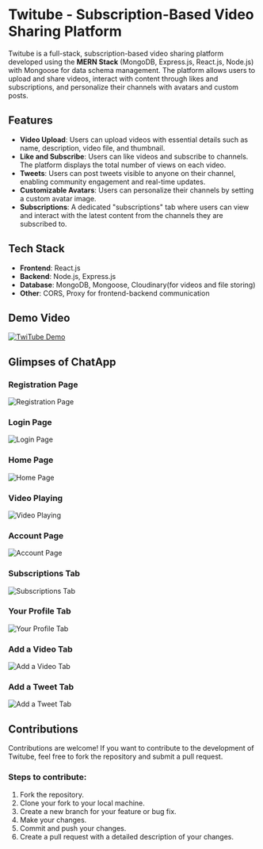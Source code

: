 # Twitube - Subscription-Based Video Sharing Platform

Twitube is a full-stack, subscription-based video sharing platform developed using the **MERN Stack** (MongoDB, Express.js, React.js, Node.js) with Mongoose for data schema management. The platform allows users to upload and share videos, interact with content through likes and subscriptions, and personalize their channels with avatars and custom posts.

## Features
- **Video Upload**: Users can upload videos with essential details such as name, description, video file, and thumbnail.
- **Like and Subscribe**: Users can like videos and subscribe to channels. The platform displays the total number of views on each video.
- **Tweets**: Users can post tweets visible to anyone on their channel, enabling community engagement and real-time updates.
- **Customizable Avatars**: Users can personalize their channels by setting a custom avatar image.
- **Subscriptions**: A dedicated "subscriptions" tab where users can view and interact with the latest content from the channels they are subscribed to.

## Tech Stack
- **Frontend**: React.js
- **Backend**: Node.js, Express.js
- **Database**: MongoDB, Mongoose, Cloudinary(for videos and file storing)
- **Other**: CORS, Proxy for frontend-backend communication

## Demo Video 
[![TwiTube Demo](https://img.youtube.com/vi/9KGMcUnT0kg/0.jpg)](https://youtu.be/9KGMcUnT0kg)

## Glimpses of ChatApp


### Registration Page
![Registration Page](https://github.com/krrish-raj-16/TwiTube/blob/main/Pictures/registration%20page.jpg)

### Login Page
![Login Page](https://github.com/Saumya101203/TwiTube/blob/main/Pictures/Login%20Page.png)

### Home Page
![Home Page](https://github.com/Saumya101203/TwiTube/blob/main/Pictures/home-page.jpg)

### Video Playing
![Video Playing](https://github.com/Saumya101203/TwiTube/blob/main/Pictures/video-playing.jpg)

### Account Page
![Account Page](https://github.com/Saumya101203/TwiTube/blob/main/Pictures/account-page.jpg)

### Subscriptions Tab
![Subscriptions Tab](https://github.com/Saumya101203/TwiTube/blob/main/Pictures/subscription-tab.png)

### Your Profile Tab
![Your Profile Tab](https://github.com/Saumya101203/TwiTube/blob/main/Pictures/your-profile-tab.jpg)

### Add a Video Tab
![Add a Video Tab](https://github.com/Saumya101203/TwiTube/blob/main/Pictures/add-video-tab.jpg)

### Add a Tweet Tab
![Add a Tweet Tab](https://github.com/Saumya101203/TwiTube/blob/main/Pictures/add-tweet-tab.jpg)

## Contributions
Contributions are welcome! If you want to contribute to the development of Twitube, feel free to fork the repository and submit a pull request.

### Steps to contribute:
1. Fork the repository.
2. Clone your fork to your local machine.
3. Create a new branch for your feature or bug fix.
4. Make your changes.
5. Commit and push your changes.
6. Create a pull request with a detailed description of your changes.

